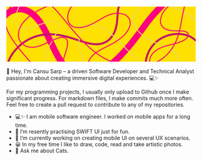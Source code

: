 ![Banner](profileavatarbanner.png)

🚀 Hey, I'm Cansu Sarp – a driven Software Developer and Technical Analyst passionate about creating immersive digital experiences. 💻✨

For my programming projects, I usually only upload to Github once I make significant progress. For markdown files, I make commits much more often. Feel free to create a pull request to contribute to any of my repositories.
- 💻✨ I am mobile software engineer. I worked on mobile apps for a long time.
- 🌱 I’m resently practising SWIFT UI just for fun.
- 🔭 I’m currently working on creating mobile UI on several UX scenarios.
- 😀 In my free time I like to draw, code, read and take artistic photos.
- 💬 Ask me about Cats.

